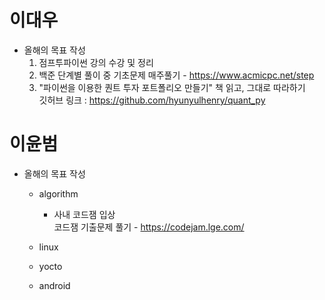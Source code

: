 # 이대우
* 올해의 목표 작성
  1. 점프투파이썬 강의 수강 및 정리
  2. 백준 단계별 풀이 중 기초문제 매주풀기 - https://www.acmicpc.net/step
  3. "파이썬을 이용한 퀀트 투자 포트폴리오 만들기" 책 읽고, 그대로 따라하기  
  깃허브 링크 :  https://github.com/hyunyulhenry/quant_py

# 이윤범
* 올해의 목표 작성
  * algorithm  
      - 사내 코드잼 입상  
      코드잼 기출문제 풀기 - https://codejam.lge.com/
  * linux
 
  * yocto
 
  * android
    
 
  
